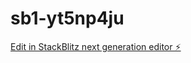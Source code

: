 # sb1-yt5np4ju

[Edit in StackBlitz next generation editor ⚡️](https://stackblitz.com/~/github.com/ahmed2366/sb1-yt5np4ju)